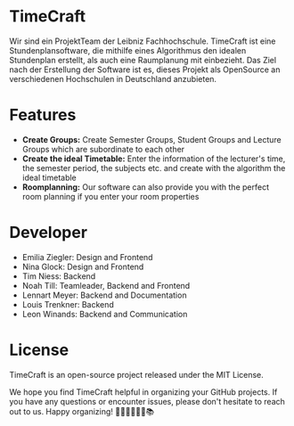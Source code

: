 # TimeCraft
Wir sind ein ProjektTeam der Leibniz Fachhochschule.
TimeCraft ist eine Stundenplansoftware, die mithilfe eines Algorithmus den idealen Stundenplan erstellt, als auch eine Raumplanung mit einbezieht.
Das Ziel nach der Erstellung der Software ist es, dieses Projekt als OpenSource an verschiedenen Hochschulen in Deutschland anzubieten.

# Features
* **Create Groups:** Create Semester Groups, Student Groups and Lecture Groups which are subordinate to each other
* **Create the ideal Timetable:** Enter the information of the lecturer's time, the semester period, the subjects etc. and create with the algorithm the ideal timetable
* **Roomplanning:** Our software can also provide you with the perfect room planning if you enter your room properties

# Developer
* Emilia Ziegler: Design and Frontend
* Nina Glock: Design and Frontend
* Tim Niess: Backend
* Noah Till: Teamleader, Backend and Frontend
* Lennart Meyer: Backend and Documentation
* Louis Trenkner: Backend
* Leon Winands: Backend and Communication

# License
TimeCraft is an open-source project released under the MIT License.

We hope you find TimeCraft helpful in organizing your GitHub projects. If you have any questions or encounter issues, please don't hesitate to reach out to us. Happy organizing! 💼🚀👩‍🏫👨‍💻📚